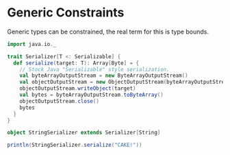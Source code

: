 Generic Constraints
===================

Generic types can be constrained, the real term for this is type bounds.

```scala
import java.io._

trait Serializer[T <: Serializable] { 
  def serialize(target: T): Array[Byte] = {
    // Stock Java "Serializable" style serialization.
    val byteArrayOutputStream = new ByteArrayOutputStream()
    val objectOutputStream = new ObjectOutputStream(byteArrayOutputStream)
    objectOutputStream.writeObject(target)
    val bytes = byteArrayOutputStream.toByteArray()
    objectOutputStream.close()
    bytes
  }
}

object StringSerializer extends Serializer[String]

println(StringSerializer.serialize("CAKE!"))

```
